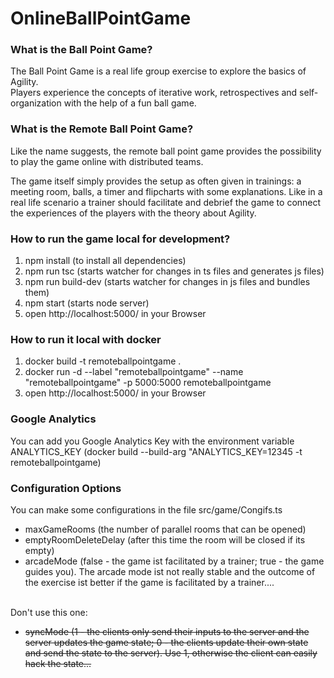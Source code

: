 # OnlineBallPointGame

<h3>What is the Ball Point Game?</h3> 

The Ball Point Game is a real life group exercise to explore the basics of Agility. <br />
Players experience the concepts of iterative work, retrospectives and self-organization with the help of
a fun ball game.

<h3>What is the Remote Ball Point Game?</h3> 

Like the name suggests, the remote ball point game provides the possibility to play the game online
with distributed teams. <br />

The game itself simply provides the setup as often given in trainings: a meeting room, balls, a timer
and flipcharts with some explanations.
Like in a real life scenario a trainer should facilitate and debrief the game to connect the experiences
of the players with the theory about Agility.

<h3>How to run the game local for development?</h3> 

<ol>
  <li> npm install (to install all dependencies)</li>
  <li> npm run tsc (starts watcher for changes in ts files and generates js files) </li>
  <li> npm run build-dev (starts watcher for changes in js files and bundles them) </li>
  <li> npm start (starts node server) </li>
  <li> open http://localhost:5000/ in your Browser</li>
</ol>

<h3>How to run it local with docker</h3> 

<ol>
  <li> docker build -t remoteballpointgame .</li>
  <li> docker run -d --label "remoteballpointgame" --name "remoteballpointgame" -p 5000:5000 remoteballpointgame </li>
  <li> open http://localhost:5000/ in your Browser</li>
</ol>

<h3>Google Analytics</h3> 

You can add you Google Analytics Key with the environment variable ANALYTICS_KEY
(docker build --build-arg "ANALYTICS_KEY=12345 -t remoteballpointgame)

<h3>Configuration Options</h3> 

You can make some configurations in the file src/game/Congifs.ts

<ul>
  <li>maxGameRooms (the number of parallel rooms that can be opened)</li>
  <li>emptyRoomDeleteDelay (after this time the room will be closed if its empty)</li>
  <li>arcadeMode (false - the game ist facilitated by a trainer; true - the game guides you). The arcade mode ist not really stable and the outcome of the exercise ist better if the game is facilitated by a trainer....</li>
   
</ul>


</br>
Don't use this one:
<ul>
  <li><s>syncMode (1 - the clients only send their inputs to the server and the server updates the game state; 0 - the clients update their own state and send the state to the server). Use 1, otherwise the client can easily hack the state... </s></li>
</ul>
